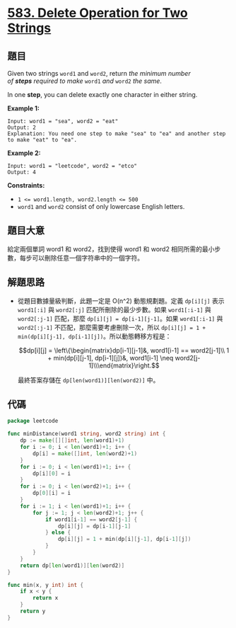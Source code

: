 # [583. Delete Operation for Two Strings](https://leetcode.com/problems/delete-operation-for-two-strings/)


## 題目

Given two strings `word1` and `word2`, return *the minimum number of **steps** required to make* `word1` *and* `word2` *the same*.

In one **step**, you can delete exactly one character in either string.

**Example 1:**

```
Input: word1 = "sea", word2 = "eat"
Output: 2
Explanation: You need one step to make "sea" to "ea" and another step to make "eat" to "ea".
```

**Example 2:**

```
Input: word1 = "leetcode", word2 = "etco"
Output: 4
```

**Constraints:**

- `1 <= word1.length, word2.length <= 500`
- `word1` and `word2` consist of only lowercase English letters.

## 題目大意

給定兩個單詞 word1 和 word2，找到使得 word1 和 word2 相同所需的最小步數，每步可以刪除任意一個字符串中的一個字符。

## 解題思路

- 從題目數據量級判斷，此題一定是 O(n^2) 動態規劃題。定義 `dp[i][j]` 表示 `word1[:i]` 與 `word2[:j]` 匹配所刪除的最少步數。如果 `word1[:i-1]` 與 `word2[:j-1]` 匹配，那麼 `dp[i][j] = dp[i-1][j-1]`。如果 `word1[:i-1]` 與 `word2[:j-1]` 不匹配，那麼需要考慮刪除一次，所以 `dp[i][j] = 1 + min(dp[i][j-1], dp[i-1][j])`。所以動態轉移方程是：

    $$dp[i][j] = \left\{\begin{matrix}dp[i-1][j-1]&, word1[i-1] == word2[j-1]\\ 1 + min(dp[i][j-1], dp[i-1][j])&, word1[i-1] \neq word2[j-1]\\\end{matrix}\right.$$

    最終答案存儲在 `dp[len(word1)][len(word2)]` 中。

## 代碼

```go
package leetcode

func minDistance(word1 string, word2 string) int {
	dp := make([][]int, len(word1)+1)
	for i := 0; i < len(word1)+1; i++ {
		dp[i] = make([]int, len(word2)+1)
	}
	for i := 0; i < len(word1)+1; i++ {
		dp[i][0] = i
	}
	for i := 0; i < len(word2)+1; i++ {
		dp[0][i] = i
	}
	for i := 1; i < len(word1)+1; i++ {
		for j := 1; j < len(word2)+1; j++ {
			if word1[i-1] == word2[j-1] {
				dp[i][j] = dp[i-1][j-1]
			} else {
				dp[i][j] = 1 + min(dp[i][j-1], dp[i-1][j])
			}
		}
	}
	return dp[len(word1)][len(word2)]
}

func min(x, y int) int {
	if x < y {
		return x
	}
	return y
}
```